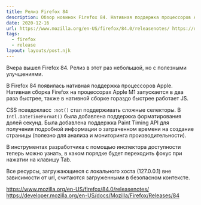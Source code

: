 ```yaml
---
title: Релиз Firefox 84
description: Обзор новинок Firefox 84. Нативная поддержка процессоров Apple M1, улучшения инспектора доступности, добавление поддержки Paint Timing API и другое
date: 2020-12-16
url: https://www.mozilla.org/en-US/firefox/84.0/releasenotes/ https://developer.mozilla.org/en-US/docs/Mozilla/Firefox/Releases/84
tags:
  - firefox
  - release
layout: layouts/post.njk
---
```

Вчера вышел Firefox 84. Релиз в этот раз небольшой, но с полезными улучшениями.

В Firefox 84 появилась нативная поддержка процессоров Apple. Нативная сборка Firefox на процессорах Apple M1 запускается в два раза быстрее, также в нативной сборке гораздо быстрее работает JS.

CSS псевдокласс `:not()` стал поддерживать сложные селекторы. В `Intl.DateTimeFormat()` была добавлена поддержка форматирования долей секунд. Была добавлена поддержка Paint Timing API для получения подробной информации о затраченном времени на создание страницы (полезно для анализа и мониторинга производительности).

В инструментах разработчика с помощью инспектора доступности теперь можно узнать, в каком порядке будет переходить фокус при нажатии на клавишу Tab.

Все ресурсы, загружающиеся с локального хоста (127.0.0.1) вне зависимости от url, считаются загруженными в безопасном контексте.

https://www.mozilla.org/en-US/firefox/84.0/releasenotes/
https://developer.mozilla.org/en-US/docs/Mozilla/Firefox/Releases/84
